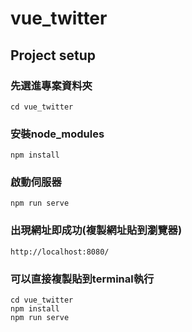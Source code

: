 # vue_twitter

## Project setup

### 先選進專案資料夾
```
cd vue_twitter
```

### 安裝node_modules
```
npm install
```

### 啟動伺服器
```
npm run serve
```

### 出現網址即成功(複製網址貼到瀏覽器)
```
http://localhost:8080/
```

### 可以直接複製貼到terminal執行
```
cd vue_twitter
npm install
npm run serve
```
